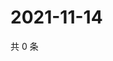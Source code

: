 # 2021-11-14

共 0 条

<!-- BEGIN WEIBO -->
<!-- 最后更新时间 Sun Nov 14 2021 21:18:53 GMT+0800 (China Standard Time) -->

<!-- END WEIBO -->
